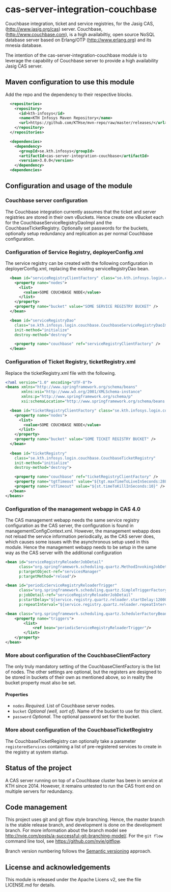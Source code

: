 cas-server-integration-couchbase
================================

Couchbase integration, ticket and service registries, for the Jasig CAS,
(http://www.jasig.org/cas) server. Couchbase, (http://www.couchbase.com), 
is a high availabiltiy, open source NoSQL database server based on 
Erlang/OTP (http://www.erlang.org) and its mnesia database.

The intention of the cas-server-integration-couchbase module is to leverage
the capability of Couchbase server to provide a high availability Jasig CAS server.


## Maven configuration to use this module ##

Add the repo and the dependency to their respective blocks.

```xml
  <repositories>
    <repository>
      <id>kth-infosys</id>
      <name>KTH Infosys Maven Repository</name>
      <url>https://github.com/KTHse/mvn-repo/raw/master/releases/</url>
    </repository>
  </repositories>

  <dependencies>
    <dependency>
      <groupId>se.kth.infosys</groupId>
      <artifactId>cas-server-integration-couchbase</artifactId>
      <version>3.0.0</version>
    </dependency>
  <dependencies>
```


## Configuration and usage of the module ##

### Couchbase server configuration ###

The Couchbase integration currently assumes that the ticket and server registries are stored
in their own vBuckets. Hence create one vBucket each for the CouchbaseServiceRegistryDaoImpl
and the CouchbaseTicketRegistry. Optionally set passwords for the buckets, optionally setup
redundancy and replication as per normal Couchbase configuration.


### Configuration of Service Registry, deployerConfig.xml ###

The service registry can be created with the following configuration in deployerConfig.xml,
replacing the existing serviceRegistryDao bean.

```xml
  <bean id="serviceRegistryClientFactory" class="se.kth.infosys.login.couchbase.CouchbaseClientFactory">
    <property name="nodes">
      <list>
        <value>SOME COUCHBASE NODE</value>
      </list>
    </property>
    <property name="bucket" value="SOME SERVICE REGISTRY BUCKET" />
  </bean>

  <bean id="serviceRegistryDao"
    class="se.kth.infosys.login.couchbase.CouchbaseServiceRegistryDaoImpl"
    init-method="initialize"
    destroy-method="destroy">

    <property name="couchbase" ref="serviceRegistryClientFactory" />
  </bean>
```


### Configuration of Ticket Registry, ticketRegistry.xml ###

Replace the ticketRegistry.xml file with the following.

```xml
<?xml version="1.0" encoding="UTF-8"?>
<beans xmlns="http://www.springframework.org/schema/beans"
       xmlns:xsi="http://www.w3.org/2001/XMLSchema-instance"
       xmlns:p="http://www.springframework.org/schema/p"
       xsi:schemaLocation="http://www.springframework.org/schema/beans http://www.springframework.org/schema/beans/spring-beans-3.2.xsd">

  <bean id="ticketRegistryClientFactory" class="se.kth.infosys.login.couchbase.CouchbaseClientFactory">
    <property name="nodes">
      <list>
        <value>SOME COUCHBASE NODE</value>
      </list>
    </property>          
    <property name="bucket" value="SOME TICKET REGISTRY BUCKET" />
  </bean>
  
  <bean id="ticketRegistry"
    class="se.kth.infosys.login.couchbase.CouchbaseTicketRegistry"
    init-method="initialize"
    destroy-method="destroy">

    <property name="couchbase" ref="ticketRegistryClientFactory" />
    <property name="tgtTimeout" value="${tgt.maxTimeToLiveInSeconds:28800}" />
    <property name="stTimeout" value="${st.timeToKillInSeconds:10}" />
  </bean>
</beans>
```

### Configuration of the management webapp in CAS 4.0 ###

The CAS management webapp needs the same service registry configuration as the CAS server,
the configuration is found in managementConfigContext.xml. However, the management webapp 
does not reload the service information periodically, as the CAS server does, which
causes some issues with the asynchronous setup used in this module. Hence the management
webapp needs to be setup in the same way as the CAS server with the additional configuration

```xml
<bean id="serviceRegistryReloaderJobDetail"
      class="org.springframework.scheduling.quartz.MethodInvokingJobDetailFactoryBean"
      p:targetObject-ref="servicesManager"
      p:targetMethod="reload"/>

<bean id="periodicServiceRegistryReloaderTrigger"
      class="org.springframework.scheduling.quartz.SimpleTriggerFactoryBean"
      p:jobDetail-ref="serviceRegistryReloaderJobDetail"
      p:startDelay="${service.registry.quartz.reloader.startDelay:120000}"
      p:repeatInterval="${service.registry.quartz.reloader.repeatInterval:120000}"/>

<bean class="org.springframework.scheduling.quartz.SchedulerFactoryBean">
    <property name="triggers">
        <list>
            <ref bean="periodicServiceRegistryReloaderTrigger"/>
        </list>
    </property>
</bean>
```

### More about configuration of the CouchbaseClientFactory ###

The only truly mandatory setting of the CouchbaseClientFactory is the list of nodes.
The other settings are optional, but the registers are designed to be stored in buckets
of their own as mentioned above, so in reality the bucket property must also be set.


#### Properties ####

* `nodes` _Required_. List of Couchbase server nodes.
* `bucket` _Optional (well, sort of)_. Name of the bucket to use for this client.
* `password` _Optional_. The optional password set for the bucket.


### More about configuration of the CouchbaseTicketRegistry ###

The CouchbaseTicketRegistry can optionally take a parameter `registeredServices` 
containing a list of pre-registered services to create in the registry at system
startup.


## Status of the project ##

A CAS server running on top of a Couchbase cluster has been in service at KTH since 2014.
However, it remains untested to run the CAS front end on multiple servers for redundancy.


## Code management ##

This project uses git and git flow style branching. Hence, the master branch 
is the stable release branch, and development is done on the development 
branch. For more information about the branch model see 
http://nvie.com/posts/a-successful-git-branching-model/.
For the `git flow` command line tool, see https://github.com/nvie/gitflow.

Branch version numbering follows the [Semantic versioning](http://semver.org) 
approach.


## License and acknowledgements ##

This module is released under the Apache Licens v2, see the file LICENSE.md
for details.
